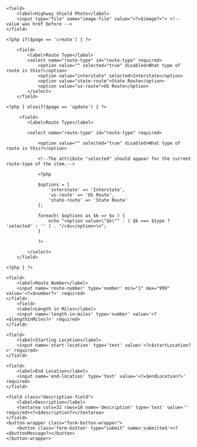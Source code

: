 <?php

$type = $highway['type'] ?? false;
$number = $highway['number'] ?? false;
$lengthInMiles = $highway['length'] ?? false;
$startLocation = $highway['startLocation'] ?? false;
$endLocation = $highway['endLocation'] ?? false;
$image = $highway['image'] ?? false;
$description = $highway['description'] ?? false;


if($page == 'create') {
    $buttonMessage = 'Add highway';
} elseif($page == 'update') {
    $buttonMessage = 'Update highway';
}

?>

<form class="create-update-form" method="POST"
enctype="multipart/form-data">

    <field>
        <label>Highway Shield Photo</label>
        <input type="file" name="image-file" value="<?=$image?>"> <!--value was href before -->
    </field>

    <?php if($page == 'create') { ?>

        <field>
            <label>Route Type</label>
            <select name="route-type" id="route-type" required>
                <option value="" selected="true" disabled>What type of route is this?</option>
                <option value="interstate" selected>Interstate</option>
                <option value="state-route">State Route</option>
                <option value="us-route">US Route</option>
            </select>
        </field>

    <?php } elseif($page == 'update') { ?>

         <field>
            <label>Route Type</label>

            <select name="route-type" id="route-type" required>

                <option value="" selected="true" disabled>What type of route is this?</option>

                <!--The attribute "selected" should appear for the current route-type of the item.-->

                <?php

                $options = [
                    'interstate' => 'Interstate',
                    'us-route' => 'US Route',
                    'state-route' => 'State Route'
                ];

                foreach( $options as $k => $v ) {
                    echo "<option value=\"$k\"" . ( $k === $type ? 'selected' : '' ) . "/>$v</option>\n";
                }

                ?>

            </select>
        </field>

    <?php } ?>

    <field>
        <label>Route Number</label>
        <input name='route-number' type='number' min="1" max="999" value='<?=$number?>' required>
    </field>
        <field>
        <label>Length in Miles</label>
        <input name='length-in-miles' type='number' value='<?=$lengthInMiles?>' required>
    </field>

    <field>
        <label>Starting Location</label>
        <input name='start-location' type='text' value='<?=$startLocation?>' required>
    </field>

    <field>
        <label>End Location</label>
        <input name='end-location' type='text' value='<?=$endLocation?>' required>
    </field>

    <field class="description-field">
        <label>Description</label>
        <textarea cols=32 rows=10 name='description' type='text' value='' required><?=$description?></textarea>
    </field>
    <button-wrapper class="form-button-wrapper">
        <button class='form-button' type="submit" name='submitted'><?=$buttonMessage?></button>
    </button-wrapper>

</form>
